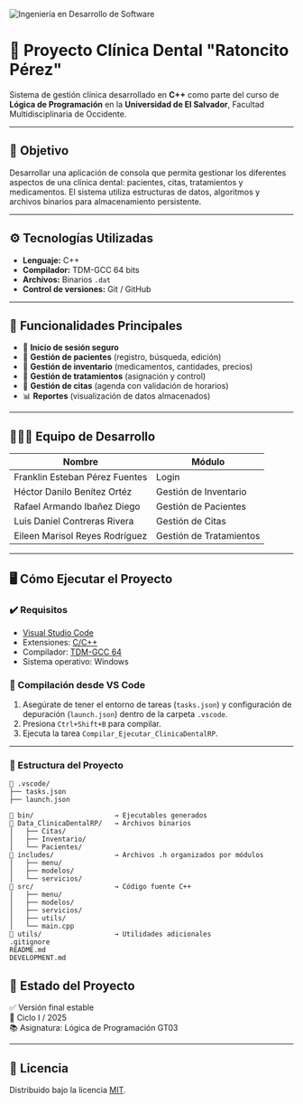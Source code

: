 ![Ingeniería en Desarrollo de Software](https://github.com/user-attachments/assets/00de7ae6-c2e0-43fe-ab7c-dd6b595b68a8)

# 🦷 Proyecto Clínica Dental "Ratoncito Pérez"

Sistema de gestión clínica desarrollado en **C++** como parte del curso de **Lógica de Programación** en la **Universidad de El Salvador**, Facultad Multidisciplinaria de Occidente.

---

## 🎯 Objetivo

Desarrollar una aplicación de consola que permita gestionar los diferentes aspectos de una clínica dental: pacientes, citas, tratamientos y medicamentos. El sistema utiliza estructuras de datos, algoritmos y archivos binarios para almacenamiento persistente.

---

## ⚙️ Tecnologías Utilizadas

- **Lenguaje:** C++
- **Compilador:** TDM-GCC 64 bits
- **Archivos:** Binarios `.dat`
- **Control de versiones:** Git / GitHub

---

## 🧩 Funcionalidades Principales

- 🔐 **Inicio de sesión seguro**
- 👥 **Gestión de pacientes** (registro, búsqueda, edición)
- 💊 **Gestión de inventario** (medicamentos, cantidades, precios)
- 🦷 **Gestión de tratamientos** (asignación y control)
- 📅 **Gestión de citas** (agenda con validación de horarios)
- 📊 **Reportes** (visualización de datos almacenados)

---

## 🧑‍🤝‍🧑 Equipo de Desarrollo

| Nombre                           | Módulo                    |
|---------------------------------|---------------------------|
| Franklin Esteban Pérez Fuentes   | Login                     |
| Héctor Danilo Benítez Ortéz     | Gestión de Inventario     |
| Rafael Armando Ibañez Diego      | Gestión de Pacientes      |
| Luis Daniel Contreras Rivera     | Gestión de Citas          |
| Eileen Marisol Reyes Rodríguez   | Gestión de Tratamientos   |

---

## 🖥️ Cómo Ejecutar el Proyecto

### ✔️ Requisitos

- [Visual Studio Code](https://code.visualstudio.com/)
- Extensiones: [C/C++](https://marketplace.visualstudio.com/items?itemName=ms-vscode.cpptools)
- Compilador: [TDM-GCC 64](https://jmeubank.github.io/tdm-gcc/)
- Sistema operativo: Windows

### 🔧 Compilación desde VS Code

1. Asegúrate de tener el entorno de tareas (`tasks.json`) y configuración de depuración (`launch.json`) dentro de la carpeta `.vscode`.
2. Presiona `Ctrl+Shift+B` para compilar.
3. Ejecuta la tarea `Compilar_Ejecutar_ClinicaDentalRP`.

---

### 📁 Estructura del Proyecto

```plaintext
📂 .vscode/
├── tasks.json
├── launch.json

📂 bin/                    → Ejecutables generados
📂 Data_ClinicaDentalRP/   → Archivos binarios
│   ├── Citas/
│   ├── Inventario/
│   └── Pacientes/
📂 includes/               → Archivos .h organizados por módulos
│   ├── menu/
│   ├── modelos/
│   └── servicios/
📂 src/                    → Código fuente C++
│   ├── menu/
│   ├── modelos/
│   ├── servicios/
│   ├── utils/
│   └── main.cpp
📂 utils/                  → Utilidades adicionales
.gitignore
README.md
DEVELOPMENT.md
```

## 🧪 Estado del Proyecto

✅ Versión final estable  
📅 Ciclo I / 2025  
📚 Asignatura: Lógica de Programación GT03

---

## 📄 Licencia

Distribuido bajo la licencia [MIT](LICENSE).
